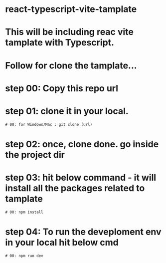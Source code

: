 # react-typescript-vite-tamplate

# This will be including reac vite tamplate with Typescript.
# Follow for clone the tamplate...

# step 00: Copy this repo url 
# step 01: clone it in your local. 
    # 00: for Windows/Mac : git clone (url)
# step 02: once, clone done. go inside the project dir 
# step 03: hit below command - it will install all the packages related to tamplate
    # 00: npm install
# step 04: To run the deveploment env in your local hit below cmd
    # 00: npm run dev
